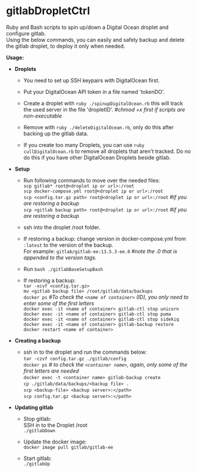 # gitlabDropletCtrl

Ruby and Bash scripts to spin up/down a Digital Ocean droplet and configure gitlab.\
Using the below commands, you can easily and safely backup and delete the gitlab droplet, to deploy it only when needed.

**Usage:**
- **Droplets** 
  - You need to set up SSH keypairs with DigitalOcean first.

  - Put your DigitalOcean API token in a file named 'tokenDO'.

  - Create a droplet with `ruby ./spinupDigitalOcean.rb` this will track the used server in the file 'dropletID'. _#chmod +x first if scripts are non-executable_

  - Remove with `ruby ./deleteDigitalOcean.rb`, only do this after backing up the gitlab data.

  - If you create too many Droplets, you can use `ruby cullDigitalOcean.rb` to remove all droplets that aren't tracked. Do no do this if you have other DigitalOcean Droplets beside gitlab.

- **Setup**
  - Run following commands to move over the needed files:\
    `scp gitlab* root@<droplet ip or url>:/root`\
    `scp docker-compose.yml root@<droplet ip or url>:/root`\
    `scp <config.tar.gz path> root@<droplet ip or url>:/root` _#if you are restoring a backup_\
    `scp <gitlab backup path> root@<droplet ip or url>:/root` _#if you are restoring a backup_

  - ssh into the droplet /root folder.

  - If restoring a backup: change version in docker-compose.yml from `:latest` to the version of the backup. \
    For example: `gitlab/gitlab-ee:13.5.3-ee.0`  _#note the .0 that is appended to the version tags._

  - Run `bash ./gitlabBaseSetupBash`

  - If restoring a backup:\
    `tar -xcvf <config.tar.gz>` \
    `mv <gitlab backup file> /root/gitlab/data/backups`\
    `docker ps` _#To check the `<name of container>` (ID), you only need to enter some of the first letters_\
    `docker exec -it <name of container> gitlab-ctl stop unicorn`\
    `docker exec -it <name of container> gitlab-ctl stop puma`\
    `docker exec -it <name of container> gitlab-ctl stop sidekiq`\
    `docker exec -it <name of container> gitlab-backup restore`\
    `docker restart <name of container>`

- **Creating a backup**
  - ssh in to the droplet and run the commands below:\
    `tar -czvf config.tar.gz ./gitlab/config`\
    `docker ps` _# to check the `<container name>`, again, only some of the first letters are needed_\
    `docker exec -t <container name> gitlab-backup create`\
    `cp ./gitlab/data/backups/<backup file> .`\
    `scp <backup-file> <backup server>:</path>`\
    `scp config.tar.gz <backup server>:</path>`


- **Updating gitlab**
  - Stop gitlab:\
    SSH in to the Droplet /root\
    `./gitlabDown`

  - Update the docker image:\
    `docker image pull gitlab/gitlab-ee`

  - Start gitlab:\
    `./gitlabUp`
